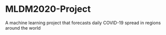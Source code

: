 # MLDM2020-Project
A machine learning project that  forecasts daily COVID-19 spread in regions around the world
